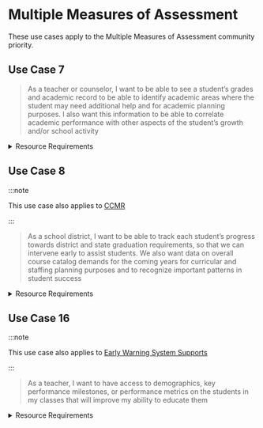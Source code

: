 # Multiple Measures of Assessment

These use cases apply to the Multiple Measures of Assessment community priority.

## Use Case 7

> As a teacher or counselor, I want to be able to see a student’s grades and
> academic record to be able to identify academic areas where the student may
> need additional help and for academic planning purposes. I also want this
> information to be able to correlate academic performance with other aspects of
> the student’s growth and/or school activity

<details>
<summary>Resource Requirements</summary>

| API Resources                                     | Notes |
| ------------------------------------------------- | ----- |
| /studentAcademicRecords                           |       |
| /courseTranscripts                                |       |
| /grades                                           |       |
| /calendars                                        |       |
| /calendarDates                                    |       |
| /courses                                          |       |
| /courseOfferings                                  |       |
| /localEducationAgencies                           |       |
| /gradingPeriods                                   |       |
| /schools                                          |       |
| /sections                                         |       |
| /sessions                                         |       |
| /staffs                                           |       |
| /staffEducationOrganizationAssignmentAssociations |       |
| /staffEducationOrganizationEmploymentAssociations |       |
| /staffSchoolAssociations                          |       |
| /staffSectionAssociations                         |       |
| /students                                         |       |
| /studentEducationOrganizationAssociations         |       |
| /studentSchoolAssociations                        |       |
| /studentSectionAssociations                       |       |
| /bellSchedules                                    |       |
| /locations                                        |       |
| /classPeriods                                     |       |

</details>

## Use Case 8

:::note

This use case also applies to [CCMR](./college-career-and-military-readiness-ccmr.md)

:::

> As a school district, I want to be able to track each student’s progress
> towards district and state graduation requirements, so that we can intervene
> early to assist students. We also want data on overall course catalog demands
> for the coming years for curricular and staffing planning purposes and to
> recognize important patterns in student success

<details>
<summary>Resource Requirements</summary>

| API Resources                                     | Notes |
| ------------------------------------------------- | ----- |
| /graduationPlans                                  |       |
| /studentAcademicRecords                           |       |
| /courseTranscripts                                |       |
| /calendars                                        |       |
| /calendarDates                                    |       |
| /courses                                          |       |
| /courseOfferings                                  |       |
| /localEducationAgencies                           |       |
| /gradingPeriods                                   |       |
| /schools                                          |       |
| /sections                                         |       |
| /sessions                                         |       |
| /staffs                                           |       |
| /staffEducationOrganizationAssignmentAssociations |       |
| /staffEducationOrganizationEmploymentAssociations |       |
| /staffSchoolAssociations                          |       |
| /staffSectionAssociations                         |       |
| /students                                         |       |
| /studentEducationOrganizationAssociations         |       |
| /studentSchoolAssociations                        |       |
| /studentSectionAssociations                       |       |
| /bellSchedules                                    |       |
| /locations                                        |       |
| /classPeriods                                     |       |

</details>

## Use Case 16

:::note

This use case also applies to [Early Warning System Supports](./early-warning-system-supports.md)

:::

> As a teacher, I want to have access to demographics, key performance
> milestones, or performance metrics on the students in my classes that will
> improve my ability to educate them

<details>
<summary>Resource Requirements</summary>

| API Resources                                     | Notes |
| ------------------------------------------------- | ----- |
| /studentAcademicRecords                           |       |
| /courseTranscripts                                |       |
| /grades                                           |       |
| /calendars                                        |       |
| /calendarDates                                    |       |
| /courses                                          |       |
| /courseOfferings                                  |       |
| /localEducationAgencies                           |       |
| /gradingPeriods                                   |       |
| /schools                                          |       |
| /sections                                         |       |
| /sessions                                         |       |
| /staffs                                           |       |
| /staffEducationOrganizationAssignmentAssociations |       |
| /staffEducationOrganizationEmploymentAssociations |       |
| /staffSchoolAssociations                          |       |
| /staffSectionAssociations                         |       |
| /students                                         |       |
| /studentEducationOrganizationAssociations         |       |
| /studentSchoolAssociations                        |       |
| /studentSectionAssociations                       |       |
| /bellSchedules                                    |       |
| /locations                                        |       |
| /classPeriods                                     |       |

</details>
